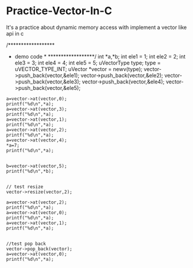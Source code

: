 Practice-Vector-In-C
====================

It's a practice about dynamic memory access with implement a vector like api  in c

/******************
*    demo code    *
******************/
int *a,*b;
	int ele1 = 1;
	int ele2 = 2;
	int ele3 = 3;
	int ele4 = 4;
	int ele5 = 5;
	uVectorType type;
	type = uVECTOR_TYPE_INT;
	uVector *vector = newv(type);
	vector->push_back(vector,&ele1);
	vector->push_back(vector,&ele2);
	vector->push_back(vector,&ele3);
	vector->push_back(vector,&ele4);
	vector->push_back(vector,&ele5);
	
	
	a=vector->at(vector,0);
	printf("%d\n",*a);
	a=vector->at(vector,3);
	printf("%d\n",*a);
	a=vector->at(vector,1);
	printf("%d\n",*a);
	a=vector->at(vector,2);
	printf("%d\n",*a);
	a=vector->at(vector,4);
	*a=7;
	printf("%d\n",*a);
	
	
	b=vector->at(vector,5);
	printf("%d\n",*b);
	
	
	// test resize 
	vector->resize(vector,2);
	
	a=vector->at(vector,2);
	printf("%d\n",*a);
	a=vector->at(vector,0);
	printf("%d\n",*a);
	a=vector->at(vector,1);
	printf("%d\n",*a);
	
	
	//test pop back
	vector->pop_back(vector);
	a=vector->at(vector,0);
	printf("%d\n",*a);
